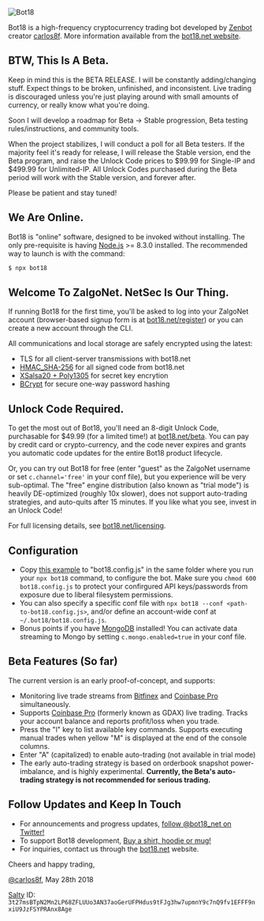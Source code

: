 ![Bot18](https://bot18.net/assets/bot18_logo_light.png)

Bot18 is a high-frequency cryptocurrency trading bot developed by [Zenbot](https://github.com/DeviaVir/zenbot) creator [carlos8f](https://github.com/carlos8f). More information available from the [bot18.net website](https://bot18.net/).

## BTW, This Is A Beta.

Keep in mind this is the BETA RELEASE. I will be constantly adding/changing stuff. Expect things to be broken, unfinished, and inconsistent. Live trading is discouraged unless you're just playing around with small amounts of currency, or really know what you're doing.

Soon I will develop a roadmap for Beta -> Stable progression, Beta testing rules/instructions, and community tools.

When the project stabilizes, I will conduct a poll for all Beta testers. If the majority feel it's ready for release, I will release the Stable version, end the Beta program, and raise the Unlock Code prices to $99.99 for Single-IP and $499.99 for Unlimited-IP. All Unlock Codes purchased during the Beta period will work with the Stable version, and forever after.

Please be patient and stay tuned!

## We Are Online.

Bot18 is "online" software, designed to be invoked without installing. The only pre-requisite is having [Node.js](https://nodejs.org/) >= 8.3.0 installed. The recommended way to launch is with the command:

```sh
$ npx bot18
```

## Welcome To ZalgoNet. NetSec Is Our Thing.

If running Bot18 for the first time, you'll be asked to log into your ZalgoNet account (browser-based signup form is at [bot18.net/register](https://bot18.net/register)) or you can create a new account through the CLI.

All communications and local storage are safely encrypted using the latest:

- TLS for all client-server transmissions with bot18.net
- [HMAC_SHA-256](http://nacl.cr.yp.to/auth.html) for all signed code from bot18.net
- [XSalsa20 + Poly1305](http://nacl.cr.yp.to/secretbox.html) for secret key encrytion
- [BCrypt](https://en.wikipedia.org/wiki/Bcrypt) for secure one-way password hashing

## Unlock Code Required.

To get the most out of Bot18, you'll need an 8-digit Unlock Code, purchasable for $49.99 (for a limited time!) at [bot18.net/beta](https://bot18.net/beta). You can pay by credit card or crypto-currency, and the code never expires and grants you automatic code updates for the entire Bot18 product lifecycle.

Or, you can try out Bot18 for free (enter "guest" as the ZalgoNet username or set `c.channel='free'` in your conf file), but you experience will be very sub-optimal. The "free" engine distribution (also known as "trial mode") is heavily DE-optimized (roughly 10x slower), does not support auto-trading strategies, and auto-quits after 15 minutes. If you like what you see, invest in an Unlock Code!

For full licensing details, see [bot18.net/licensing](https://bot18.net/licensing).

## Configuration

- Copy [this example](https://gist.githubusercontent.com/carlos8f/93210d8347d74cc2fa1ffa1a4558aba5/raw/bot18.config-sample.js) to "bot18.config.js" in the same folder where you run your `npx bot18` command, to configure the bot. Make sure you `chmod 600 bot18.config.js` to protect your confirgured API keys/passwords from exposure due to liberal filesystem permissions.
- You can also specify a specific conf file with `npx bot18 --conf <path-to-bot18.config.js>`, and/or define an account-wide conf at `~/.bot18/bot18.config.js`.
- Bonus points if you have [MongoDB](https://www.mongodb.com) installed! You can activate data streaming to Mongo by setting `c.mongo.enabled=true` in your conf file.

## Beta Features (So far)

The current version is an early proof-of-concept, and supports:

  - Monitoring live trade streams from [Bitfinex](https://www.bitfinex.com/) and [Coinbase Pro](https://pro.coinbase.com/) simultaneously.
  - Supports [Coinbase Pro](https://pro.coinbase.com/) (formerly known as GDAX) live trading. Tracks your account balance and reports profit/loss when you trade.
  - Press the "l" key to list available key commands. Supports executing manual trades when yellow "M" is displayed at the end of the console columns.
  - Enter "A" (capitalized) to enable auto-trading (not available in trial mode)
  - The early auto-trading strategy is based on orderbook snapshot power-imbalance, and is highly experimental. **Currently, the Beta's auto-trading strategy is not recommended for serious trading.**

## Follow Updates and Keep In Touch

- For announcements and progress updates, [follow @bot18_net on Twitter!](https://twitter.com/bot18_net)
- To support Bot18 development, [Buy a shirt, hoodie or mug!](https://shop.bot18.net/)
- For inquiries, contact us through the [bot18.net](https://bot18.net) website.

Cheers and happy trading,

[@carlos8f](https://github.com/carlos8f), May 28th 2018

[Salty](https://github.com/carlos8f/salty) ID: `3t27msBTpN2Mn2LP68ZFLUUo3AN37aoGerUFPHdus9tFJg3hw7upmnY9c7nQ9fv1EFFF9nxiU9JzFSYPRAnx8Age`
